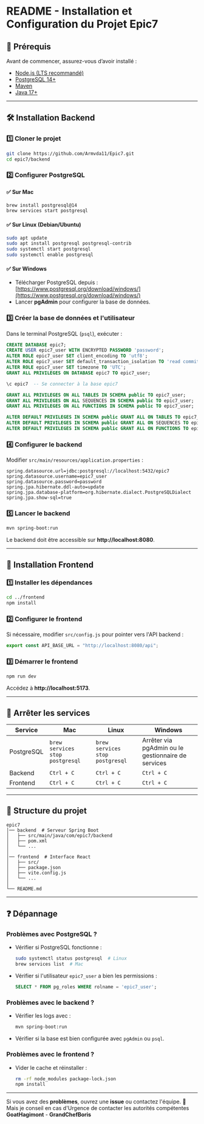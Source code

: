 # **README - Installation et Configuration du Projet Epic7**

## 📌 **Prérequis**
Avant de commencer, assurez-vous d’avoir installé :
- [Node.js (LTS recommandé)](https://nodejs.org/)
- [PostgreSQL 14+](https://www.postgresql.org/download/)
- [Maven](https://maven.apache.org/download.cgi)
- [Java 17+](https://adoptium.net/)

---

## 🛠 **Installation Backend**
### **1️⃣ Cloner le projet**
```sh
git clone https://github.com/Armvda11/Epic7.git
cd epic7/backend
```

### **2️⃣ Configurer PostgreSQL**
#### ✅ **Sur Mac**
```sh
brew install postgresql@14
brew services start postgresql
```

#### ✅ **Sur Linux (Debian/Ubuntu)**
```sh
sudo apt update
sudo apt install postgresql postgresql-contrib
sudo systemctl start postgresql
sudo systemctl enable postgresql
```

#### ✅ **Sur Windows**
- Télécharger PostgreSQL depuis : [https://www.postgresql.org/download/windows/](https://www.postgresql.org/download/windows/)
- Lancer **pgAdmin** pour configurer la base de données.

### **3️⃣ Créer la base de données et l'utilisateur**
Dans le terminal PostgreSQL (`psql`), exécuter :
```sql
CREATE DATABASE epic7;
CREATE USER epic7_user WITH ENCRYPTED PASSWORD 'password';
ALTER ROLE epic7_user SET client_encoding TO 'utf8';
ALTER ROLE epic7_user SET default_transaction_isolation TO 'read committed';
ALTER ROLE epic7_user SET timezone TO 'UTC';
GRANT ALL PRIVILEGES ON DATABASE epic7 TO epic7_user;

\c epic7  -- Se connecter à la base epic7

GRANT ALL PRIVILEGES ON ALL TABLES IN SCHEMA public TO epic7_user;
GRANT ALL PRIVILEGES ON ALL SEQUENCES IN SCHEMA public TO epic7_user;
GRANT ALL PRIVILEGES ON ALL FUNCTIONS IN SCHEMA public TO epic7_user;

ALTER DEFAULT PRIVILEGES IN SCHEMA public GRANT ALL ON TABLES TO epic7_user;
ALTER DEFAULT PRIVILEGES IN SCHEMA public GRANT ALL ON SEQUENCES TO epic7_user;
ALTER DEFAULT PRIVILEGES IN SCHEMA public GRANT ALL ON FUNCTIONS TO epic7_user;
```

### **4️⃣ Configurer le backend**
Modifier `src/main/resources/application.properties` :
```
spring.datasource.url=jdbc:postgresql://localhost:5432/epic7
spring.datasource.username=epic7_user
spring.datasource.password=password
spring.jpa.hibernate.ddl-auto=update
spring.jpa.database-platform=org.hibernate.dialect.PostgreSQLDialect
spring.jpa.show-sql=true
```

### **5️⃣ Lancer le backend**
```sh
mvn spring-boot:run
```
Le backend doit être accessible sur **http://localhost:8080**.

---

## 🎨 **Installation Frontend**
### **1️⃣ Installer les dépendances**
```sh
cd ../frontend
npm install
```

### **2️⃣ Configurer le frontend**
Si nécessaire, modifier `src/config.js` pour pointer vers l'API backend :
```js
export const API_BASE_URL = "http://localhost:8080/api";
```

### **3️⃣ Démarrer le frontend**
```sh
npm run dev
```
Accédez à **http://localhost:5173**.

---

## 🔄 **Arrêter les services**
| Service | Mac | Linux | Windows |
|---------|-----|-------|---------|
| PostgreSQL | `brew services stop postgresql` | `brew services stop postgresql` | Arrêter via pgAdmin ou le gestionnaire de services |
| Backend | `Ctrl + C` | `Ctrl + C` | `Ctrl + C` |
| Frontend | `Ctrl + C` | `Ctrl + C` | `Ctrl + C` |

---

## 📂 **Structure du projet**
```
epic7
│── backend  # Serveur Spring Boot
│   ├── src/main/java/com/epic7/backend
│   ├── pom.xml
│   └── ...
│
│── frontend  # Interface React
│   ├── src/
│   ├── package.json
│   ├── vite.config.js
│   └── ...
│
└── README.md
```

---

## ❓ **Dépannage**
### **Problèmes avec PostgreSQL ?**
- Vérifier si PostgreSQL fonctionne :
  ```sh
  sudo systemctl status postgresql  # Linux
  brew services list  # Mac
  ```
- Vérifier si l'utilisateur `epic7_user` a bien les permissions :
  ```sql
  SELECT * FROM pg_roles WHERE rolname = 'epic7_user';
  ```

### **Problèmes avec le backend ?**
- Vérifier les logs avec :
  ```sh
  mvn spring-boot:run
  ```
- Vérifier si la base est bien configurée avec `pgAdmin` ou `psql`.

### **Problèmes avec le frontend ?**
- Vider le cache et réinstaller :
  ```sh
  rm -rf node_modules package-lock.json
  npm install
  ```

---

Si vous avez des **problèmes**, ouvrez une **issue** ou contactez l'équipe. 🚀
Mais je conseil en cas d'Urgence de contacter les autorités compétentes
**GoatHagimont**  - **GrandChefBoris**
